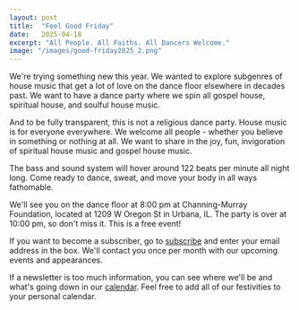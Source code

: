 ```yaml
---
layout: post
title:  "Feel Good Friday"
date:   2025-04-18
excerpt: "All People. All Faiths. All Dancers Welcome."
image: "/images/good-friday2025_2.png"
---
```


We're trying something new this year. We wanted to explore subgenres of house music that get a lot of love on the dance floor elsewhere in decades past. We want to have a dance party where we spin all gospel house, spiritual house, and soulful house music.

And to be fully transparent, this is not a religious dance party. House music is for everyone everywhere. We welcome all people - whether you believe in something or nothing at all. We want to share in the joy, fun, invigoration of spiritual house music and gospel house music.

The bass and sound system will hover around 122 beats per minute all night long. Come ready to dance, sweat, and move your body in all ways fathomable.

We'll see you on the dance floor at 8:00 pm at Channing-Murray Foundation, located at 1209 W Oregon St in Urbana, IL. The party is over at 10:00 pm, so don't miss it. This is a free event!

If you want to become a subscriber, go to [subscribe](https://wearedtb.com/subscribe/) and enter your email address in the box. We'll contact you once per month with our upcoming events and appearances. 

If a newsletter is too much information, you can see where we'll be and what's going down in our [calendar](https://wearedtb.com/calendar/). Feel free to add all of our festivities to your personal calendar.
